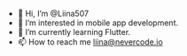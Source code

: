 - 👋 Hi, I’m @Liina507
- 👀 I’m interested in mobile app development. 
- 🌱 I’m currently learning Flutter. 
- 📫 How to reach me liina@nevercode.io 

<!---
Liina507/Liina507 is a ✨ special ✨ repository because its `README.md` (this file) appears on your GitHub profile.
You can click the Preview link to take a look at your changes.
--->
